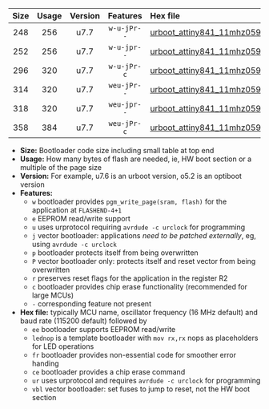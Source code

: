 |Size|Usage|Version|Features|Hex file|
|:-:|:-:|:-:|:-:|:--|
|248|256|u7.7|`w-u-jPr--`|[urboot_attiny841_11mhz0592_9600bps_lednop_ur_vbl.hex](https://raw.githubusercontent.com/stefanrueger/urboot.hex/main/mcus/attiny841/fcpu_11mhz0592/9600_bps/urboot_attiny841_11mhz0592_9600bps_lednop_ur_vbl.hex)|
|252|256|u7.7|`w-u-jpr--`|[urboot_attiny841_11mhz0592_9600bps_lednop_fr_ur_vbl.hex](https://raw.githubusercontent.com/stefanrueger/urboot.hex/main/mcus/attiny841/fcpu_11mhz0592/9600_bps/urboot_attiny841_11mhz0592_9600bps_lednop_fr_ur_vbl.hex)|
|296|320|u7.7|`w-u-jPr-c`|[urboot_attiny841_11mhz0592_9600bps_lednop_fr_ce_ur_vbl.hex](https://raw.githubusercontent.com/stefanrueger/urboot.hex/main/mcus/attiny841/fcpu_11mhz0592/9600_bps/urboot_attiny841_11mhz0592_9600bps_lednop_fr_ce_ur_vbl.hex)|
|314|320|u7.7|`weu-jPr--`|[urboot_attiny841_11mhz0592_9600bps_ee_lednop_ur_vbl.hex](https://raw.githubusercontent.com/stefanrueger/urboot.hex/main/mcus/attiny841/fcpu_11mhz0592/9600_bps/urboot_attiny841_11mhz0592_9600bps_ee_lednop_ur_vbl.hex)|
|318|320|u7.7|`weu-jpr--`|[urboot_attiny841_11mhz0592_9600bps_ee_lednop_fr_ur_vbl.hex](https://raw.githubusercontent.com/stefanrueger/urboot.hex/main/mcus/attiny841/fcpu_11mhz0592/9600_bps/urboot_attiny841_11mhz0592_9600bps_ee_lednop_fr_ur_vbl.hex)|
|358|384|u7.7|`weu-jPr-c`|[urboot_attiny841_11mhz0592_9600bps_ee_lednop_fr_ce_ur_vbl.hex](https://raw.githubusercontent.com/stefanrueger/urboot.hex/main/mcus/attiny841/fcpu_11mhz0592/9600_bps/urboot_attiny841_11mhz0592_9600bps_ee_lednop_fr_ce_ur_vbl.hex)|

- **Size:** Bootloader code size including small table at top end
- **Usage:** How many bytes of flash are needed, ie, HW boot section or a multiple of the page size
- **Version:** For example, u7.6 is an urboot version, o5.2 is an optiboot version
- **Features:**
  + `w` bootloader provides `pgm_write_page(sram, flash)` for the application at `FLASHEND-4+1`
  + `e` EEPROM read/write support
  + `u` uses urprotocol requiring `avrdude -c urclock` for programming
  + `j` vector bootloader: applications *need to be patched externally*, eg, using `avrdude -c urclock`
  + `p` bootloader protects itself from being overwritten
  + `P` vector bootloader only: protects itself and reset vector from being overwritten
  + `r` preserves reset flags for the application in the register R2
  + `c` bootloader provides chip erase functionality (recommended for large MCUs)
  + `-` corresponding feature not present
- **Hex file:** typically MCU name, oscillator frequency (16 MHz default) and baud rate (115200 default) followed by
  + `ee` bootloader supports EEPROM read/write
  + `lednop` is a template bootloader with `mov rx,rx` nops as placeholders for LED operations
  + `fr` bootloader provides non-essential code for smoother error handing
  + `ce` bootloader provides a chip erase command
  + `ur` uses urprotocol and requires `avrdude -c urclock` for programming
  + `vbl` vector bootloader: set fuses to jump to reset, not the HW boot section
